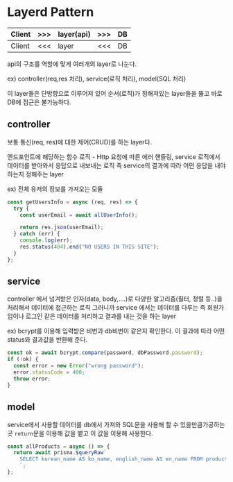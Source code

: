 # Layerd Pattern

| Client | >>> | layer(api) | >>> | DB  |
| ------ | --- | ---------- | --- | --- |
| Client | <<< | layer      | <<< | DB  |

api의 구조를 역할에 맞게 여러개의 layer로 나눈다.

ex)
controller(req,res 처리), service(로직 처리), model(SQL 처리)

이 layer들은 단방향으로 이루어져 있어 순서(로직)가 정해져있는 layer들을 뚫고 바로 DB에 접근은 불가능하다.

## controller

보통 통신(req, res)에 대한 제어(CRUD)를 하는 layer다.

엔드포인트에 해당하는 함수 로직 - Http 요청에 따른 에러 핸들링, service 로직에서 데이터를 받아와서 응답으로 내보내는 로직
즉 service의 결과에 따라 어떤 응답을 내야하는지 정해주는 layer

ex) 전체 유저의 정보를 가져오는 모듈

```javascript
const getUsersInfo = async (req, res) => {
  try {
    const userEmail = await allUserInfo();

    return res.json(userEmail);
  } catch (err) {
    console.log(err);
    res.status(404).end("NO USERS IN THIS SITE");
  }
};
```

## service

controller 에서 넘겨받은 인자(data, body,....)로 다양한 알고리즘(필터, 정렬 등..)을 처리해서 데이터에 접근하는 로직
그러니까 service 에서는 데이터를 다루는 즉 회원가입이나 로그인 같은 데이터를 처리하고 결과를 내는 것을 하는 layer

ex) bcrypt를 이용해 입력받은 비번과 db비번이 같은지 확인한다. 이 결과에 따라 어떤 status와 결과값을 반환해 준다.

```javascript
const ok = await bcrypt.compare(password, dbPassword.password);
if (!ok) {
  const error = new Error("wrong password");
  error.statusCode = 400;
  throw error;
}
```

## model

service에서 사용할 데이터를 db에서 가져와 SQL문을 사용해 할 수 있을만큼가공하는 곳
`return`문을 이용해 값을 뱉고 이 값을 이용해 사용한다.

```javascript
const allProducts = async () => {
  return await prisma.$queryRaw`
    SELECT korean_name AS ko_name, english_name AS en_name FROM products;
    `;
};
```
